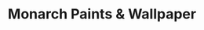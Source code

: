 ---
title: "Monarch Paints & Wallpaper"
url: /toronto/monarch-paints-und-wallpaper/
shop: Farben
---